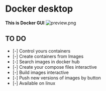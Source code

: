 # **Docker desktop**

**This is Docker GUI**
![preview.png](https://github.com/max-did-it/docker_desktop/blob/master/preview.png?raw=true)
## **TO DO**
* [-] Control yours containers
* [-] Create containers from Images
* [-] Search images in docker hub
* [-] Create your compose files interactive
* [-] Build images interactive
* [-] Push new versions of images by button
* [-] Available on linux